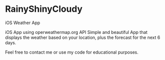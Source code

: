 # RainyShinyCloudy
iOS Weather App

iOS App using operweathermap.org API
Simple and beautiful App that displays the weather based on your location, plus the forecast for the next 6 days.

Feel free to contact me or use my code for educational purposes.
